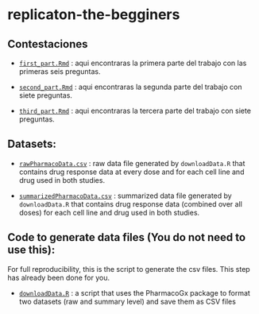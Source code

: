 # replicaton-the-begginers

## Contestaciones

* [`first_part.Rmd`](https://github.com/dinojgarcia/replicaton-the-begginers/blob/master/first_part.Rmd) : aqui encontraras la primera parte del trabajo con las primeras seis preguntas.

* [`second_part.Rmd`](https://github.com/dinojgarcia/replicaton-the-begginers/blob/master/second_part.Rmd) : aqui encontraras la segunda parte del trabajo con siete preguntas.

* [`third_part.Rmd`](https://github.com/dinojgarcia/replicaton-the-begginers/blob/master/thrid_part.Rmd) : aqui encontraras la tercera parte del trabajo con siete preguntas.

## Datasets:

* [`rawPharmacoData.csv`](https://github.com/areyesq89/PR2017replicaton/blob/master/rawPharmacoData.csv) : raw data file generated by `downloadData.R` that contains drug response data at every dose and for each cell line and drug used in both studies. 

* [`summarizedPharmacoData.csv`](https://github.com/areyesq89/PR2017replicaton/blob/master/summarizedPharmacoData.csv) : summarized data file generated by `downloadData.R` that contains drug response data (combined over all doses) for each cell line and drug used in both studies.

## Code to generate data files (You do not need to use this):

For full reproducibility, this is the script to generate the csv files. This step has already been done for you.

* [`downloadData.R`](https://github.com/areyesq89/PR2017replicaton/blob/master/downloadData.R) : a script that uses the PharmacoGx package to format two datasets (raw and summary level) and save them as CSV files 
